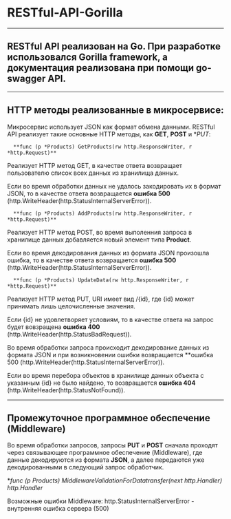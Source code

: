 # RESTful-API-Gorilla
___________________________________

## RESTful API реализован на Go. При разработке использовался Gorilla framework, а документация реализована при помощи go-swagger API.
___________________________________

## HTTP методы реализованные в микросервисе:
Микросервис использует JSON как формат обмена данными. RESTful API реализует такие основные HTTP методы, как **GET**, **POST** и **PUT*:

      **func (p *Products) GetProducts(rw http.ResponseWriter, r *http.Request)**
Реализует HTTP метод GET, в качестве ответа возвращает пользователю список всех данных из хранилища данных.

Если во время обработки данных не удалось закодировать их в формат JSON, то в качестве ответа возвращается **ошибка 500** (http.WriteHeader(http.StatusInternalServerError)).

      **func (p *Products) AddProducts(rw http.ResponseWriter, r *http.Request)**
Реализует HTTP метод POST, во время выполенния запроса в хранилище данных добавляется новый элемент типа **Product**.

Если во время декодирования данных из формата JSON произошла ошибка, то в качестве ответа возвращается **ошибка 500** (http.WriteHeader(http.StatusInternalServerError)).

      **func (p *Products) UpdateData(rw http.ResponseWriter, r *http.Request)**
Реализует HTTP метод PUT, URI имеет вид /{id}, где {id} может принимать лишь целочисленные значения.

Если {id} не удовлетворяет условиям, то в качестве ответа на запрос будет вовзращена **ошибка 400** (http.WriteHeader(http.StatusBadRequest)).

Во время обработки запроса происходит декодирование данных из формата JSON и при возникновении ошибки возвращается **ошибка 500 (http.WriteHeader(http.StatusInternalServerError)). 

Если во время перебора объектов в хранилище данных объекта с указанным {id} не было найдено, то возвращается **ошибка 404** (http.WriteHeader(http.StatusNotFound)). 

___________________________________

## Промежуточное программное обеспечение (Middleware)
Во время обработки запросов, запросы **PUT** и **POST** сначала проходят через связывающее программное обеспечение (Middleware), где данные декодируются из формата **JSON**, а далее передаются уже декодированными в следующий запрос обработчик.

**func (p *Products) MiddlewareValidationForDatatransfer(next http.Handler) http.Handler**

Возможные ошибки Middleware:
      http.StatusInternalServerError - внутренняя ошибка сервера (500)
     
